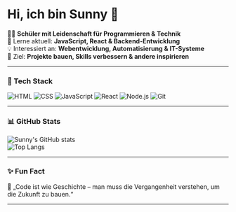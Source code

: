 # Hi, ich bin Sunny 👋  

👨‍💻 **Schüler mit Leidenschaft für Programmieren & Technik**  
🌱 Lerne aktuell: **JavaScript, React & Backend-Entwicklung**  
💡 Interessiert an: **Webentwicklung, Automatisierung & IT-Systeme**  
🚀 Ziel: **Projekte bauen, Skills verbessern & andere inspirieren**  

---

### 🔧 Tech Stack
![HTML](https://img.shields.io/badge/Code-HTML-orange)
![CSS](https://img.shields.io/badge/Code-CSS-blue)
![JavaScript](https://img.shields.io/badge/Code-JavaScript-yellow)
![React](https://img.shields.io/badge/Framework-React-blueviolet)
![Node.js](https://img.shields.io/badge/Backend-Node.js-green)
![Git](https://img.shields.io/badge/Tool-Git-black)

---

### 📊 GitHub Stats
![Sunny's GitHub stats](https://github-readme-stats.vercel.app/api?username=KernLu240376&show_icons=true&theme=radical)  
![Top Langs](https://github-readme-stats.vercel.app/api/top-langs/?username=KernLu240376&layout=compact&theme=radical)

---

### ✨ Fun Fact
🌌 „Code ist wie Geschichte – man muss die Vergangenheit verstehen, um die Zukunft zu bauen.“  

---
